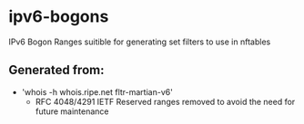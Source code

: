 # ipv6-bogons
IPv6 Bogon Ranges suitible for generating set filters to use in nftables

## Generated from:
* 'whois -h whois.ripe.net fltr-martian-v6'
  - RFC 4048/4291 IETF Reserved ranges removed to avoid the need for future maintenance
